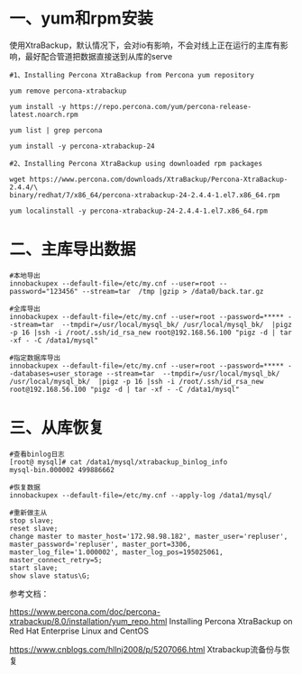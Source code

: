 # 一、yum和rpm安装

使用XtraBackup，默认情况下，会对io有影响，不会对线上正在运行的主库有影响，最好配合管道把数据直接送到从库的serve

```
#1、Installing Percona XtraBackup from Percona yum repository

yum remove percona-xtrabackup

yum install -y https://repo.percona.com/yum/percona-release-latest.noarch.rpm

yum list | grep percona

yum install -y percona-xtrabackup-24

#2、Installing Percona XtraBackup using downloaded rpm packages

wget https://www.percona.com/downloads/XtraBackup/Percona-XtraBackup-2.4.4/\
binary/redhat/7/x86_64/percona-xtrabackup-24-2.4.4-1.el7.x86_64.rpm

yum localinstall -y percona-xtrabackup-24-2.4.4-1.el7.x86_64.rpm

```
# 二、主库导出数据
```
#本地导出
innobackupex --default-file=/etc/my.cnf --user=root --password="123456" --stream=tar  /tmp |gzip > /data0/back.tar.gz

#全库导出
innobackupex --default-file=/etc/my.cnf --user=root --password=***** --stream=tar  --tmpdir=/usr/local/mysql_bk/ /usr/local/mysql_bk/  |pigz -p 16 |ssh -i /root/.ssh/id_rsa_new root@192.168.56.100 "pigz -d | tar -xf - -C /data1/mysql"

#指定数据库导出
innobackupex --default-file=/etc/my.cnf --user=root --password=***** --databases=user_storage --stream=tar  --tmpdir=/usr/local/mysql_bk/ /usr/local/mysql_bk/  |pigz -p 16 |ssh -i /root/.ssh/id_rsa_new root@192.168.56.100 "pigz -d | tar -xf - -C /data1/mysql"
```

# 三、从库恢复

```
#查看binlog日志
[root@ mysql]# cat /data1/mysql/xtrabackup_binlog_info
mysql-bin.000002 499886662

#恢复数据
innobackupex --default-file=/etc/my.cnf --apply-log /data1/mysql/

#重新做主从
stop slave;
reset slave;
change master to master_host='172.98.98.182', master_user='repluser', master_password='repluser', master_port=3306, master_log_file='1.000002', master_log_pos=195025061, master_connect_retry=5;
start slave;
show slave status\G;
```


参考文档：

https://www.percona.com/doc/percona-xtrabackup/8.0/installation/yum_repo.html  Installing Percona XtraBackup on Red Hat Enterprise Linux and CentOS


https://www.cnblogs.com/hllnj2008/p/5207066.html  Xtrabackup流备份与恢复

